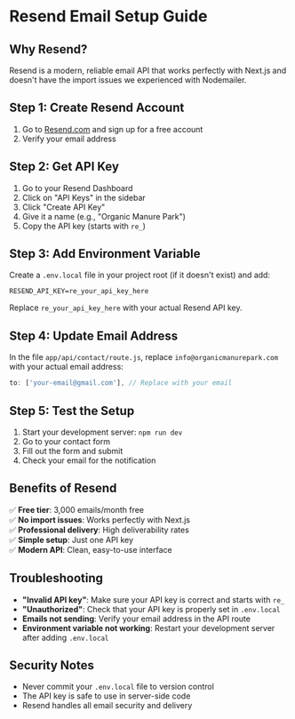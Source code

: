 # Resend Email Setup Guide

## Why Resend?

Resend is a modern, reliable email API that works perfectly with Next.js and doesn't have the import issues we experienced with Nodemailer.

## Step 1: Create Resend Account

1. Go to [Resend.com](https://resend.com/) and sign up for a free account
2. Verify your email address

## Step 2: Get API Key

1. Go to your Resend Dashboard
2. Click on "API Keys" in the sidebar
3. Click "Create API Key"
4. Give it a name (e.g., "Organic Manure Park")
5. Copy the API key (starts with `re_`)

## Step 3: Add Environment Variable

Create a `.env.local` file in your project root (if it doesn't exist) and add:

```env
RESEND_API_KEY=re_your_api_key_here
```

Replace `re_your_api_key_here` with your actual Resend API key.

## Step 4: Update Email Address

In the file `app/api/contact/route.js`, replace `info@organicmanurepark.com` with your actual email address:

```javascript
to: ['your-email@gmail.com'], // Replace with your email
```

## Step 5: Test the Setup

1. Start your development server: `npm run dev`
2. Go to your contact form
3. Fill out the form and submit
4. Check your email for the notification

## Benefits of Resend

✅ **Free tier**: 3,000 emails/month free  
✅ **No import issues**: Works perfectly with Next.js  
✅ **Professional delivery**: High deliverability rates  
✅ **Simple setup**: Just one API key  
✅ **Modern API**: Clean, easy-to-use interface

## Troubleshooting

- **"Invalid API key"**: Make sure your API key is correct and starts with `re_`
- **"Unauthorized"**: Check that your API key is properly set in `.env.local`
- **Emails not sending**: Verify your email address in the API route
- **Environment variable not working**: Restart your development server after adding `.env.local`

## Security Notes

- Never commit your `.env.local` file to version control
- The API key is safe to use in server-side code
- Resend handles all email security and delivery
